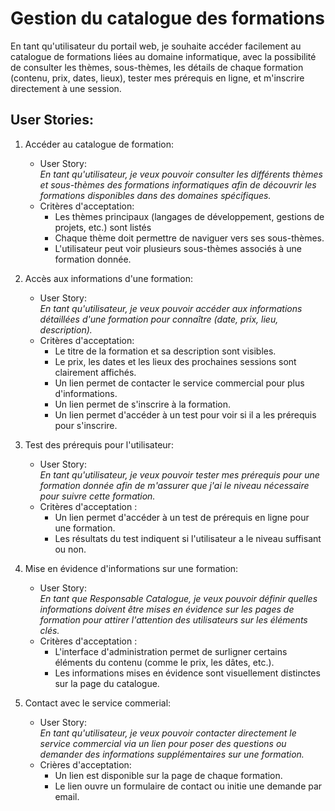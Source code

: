 # Gestion du catalogue des formations
En tant qu'utilisateur du portail web, je souhaite accéder facilement au catalogue de formations liées au domaine informatique, avec la possibilité de consulter les thèmes, sous-thèmes, les détails de chaque formation (contenu, prix, dates, lieux), tester mes prérequis en ligne, et m'inscrire directement à une session.

## User Stories:
1. Accéder au catalogue de formation:
    - User Story:  
    *En tant qu'utilisateur, je veux pouvoir consulter les différents thèmes et sous-thèmes des formations informatiques afin de découvrir les formations disponibles dans des domaines spécifiques.*
    - Critères d'acceptation:  
        - Les thèmes principaux (langages de développement, gestions de projets, etc.) sont listés
        - Chaque thème doit permettre de naviguer vers ses sous-thèmes.
        - L'utilisateur peut voir plusieurs sous-thèmes associés à une formation donnée.

2. Accès aux informations d'une formation:
    - User Story:  
    *En tant qu'utilisateur, je veux pouvoir accéder aux informations détaillées d'une formation pour connaître (date, prix, lieu, description).*
    - Critères d'acceptation:  
        - Le titre de la formation et sa description sont visibles.
        - Le prix, les dates et les lieux des prochaines sessions sont clairement affichés.
        - Un lien permet de contacter le service commercial pour plus d'informations.
        - Un lien permet de s'inscrire à la formation.
        - Un lien permet d'accéder à un test pour voir si il a les prérequis pour s'inscrire.
3. Test des prérequis pour l'utilisateur:
    - User Story:  
    *En tant qu'utilisateur, je veux pouvoir tester mes prérequis pour une formation donnée afin de m'assurer que j'ai le niveau nécessaire pour suivre cette formation.*
    - Critères d'acceptation :
        - Un lien permet d'accéder à un test de prérequis en ligne pour une formation.
        - Les résultats du test indiquent si l'utilisateur a le niveau suffisant ou non.
4. Mise en évidence d'informations sur une formation:
    - User Story:  
    *En tant que Responsable Catalogue, je veux pouvoir définir quelles informations doivent être mises en évidence sur les pages de formation pour attirer l'attention des utilisateurs sur les éléments clés.*
    - Critères d'acceptation :
        - L'interface d'administration permet de surligner certains éléments du contenu (comme le prix, les dâtes, etc.).
        - Les informations mises en évidence sont visuellement distinctes sur la page du catalogue.
5. Contact avec le service commerial:  
    - User Story:  
    *En tant qu'utilisateur, je veux pouvoir contacter directement le service commercial via un lien pour poser des questions ou demander des informations supplémentaires sur une formation.*
    - Crières d'acceptation: 
        - Un lien est disponible sur la page de chaque formation.
        - Le lien ouvre un formulaire de contact ou initie une demande par email.